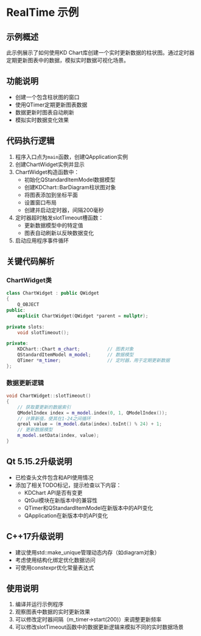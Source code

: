 # RealTime 示例

## 示例概述

此示例展示了如何使用KD Chart库创建一个实时更新数据的柱状图。通过定时器定期更新图表中的数据，模拟实时数据可视化场景。

## 功能说明

- 创建一个包含柱状图的窗口
- 使用QTimer定期更新图表数据
- 数据更新时图表自动刷新
- 模拟实时数据变化效果

## 代码执行逻辑

1. 程序入口点为`main`函数，创建QApplication实例
2. 创建ChartWidget实例并显示
3. ChartWidget构造函数中：
   - 初始化QStandardItemModel数据模型
   - 创建KDChart::BarDiagram柱状图对象
   - 将图表添加到坐标平面
   - 设置窗口布局
   - 创建并启动定时器，间隔200毫秒
4. 定时器超时触发slotTimeout槽函数：
   - 更新数据模型中的特定值
   - 图表自动刷新以反映数据变化
5. 启动应用程序事件循环

## 关键代码解析

### ChartWidget类

```cpp
class ChartWidget : public QWidget
{
    Q_OBJECT
public:
    explicit ChartWidget(QWidget *parent = nullptr);

private slots:
    void slotTimeout();

private:
    KDChart::Chart m_chart;          // 图表对象
    QStandardItemModel m_model;      // 数据模型
    QTimer *m_timer;                 // 定时器，用于定期更新数据
};
```

### 数据更新逻辑

```cpp
void ChartWidget::slotTimeout()
{
    // 获取要更新的数据索引
    QModelIndex index = m_model.index(0, 1, QModelIndex());
    // 计算新值，使其在1-24之间循环
    qreal value = (m_model.data(index).toInt() % 24) + 1;
    // 更新数据模型
    m_model.setData(index, value);
}
```

## Qt 5.15.2升级说明

- 已检查头文件包含和API使用情况
- 添加了相关TODO标记，提示检查以下内容：
  - KDChart API是否有变更
  - QtGui模块在新版本中的兼容性
  - QTimer和QStandardItemModel在新版本中的API变化
  - QApplication在新版本中的API变化

## C++17升级说明

- 建议使用std::make_unique管理动态内存（如diagram对象）
- 考虑使用结构化绑定优化数据访问
- 可使用constexpr优化常量表达式

## 使用说明

1. 编译并运行示例程序
2. 观察图表中数据的实时更新效果
3. 可以修改定时器间隔（m_timer->start(200)）来调整更新频率
4. 可以修改slotTimeout函数中的数据更新逻辑来模拟不同的实时数据场景